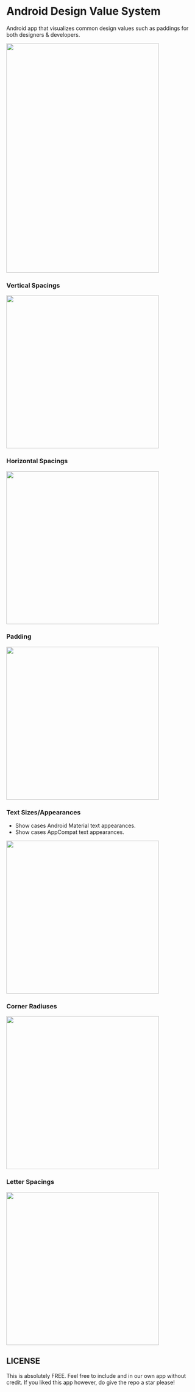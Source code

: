 # Android Design Value System

Android app that visualizes common design values such as paddings for both designers & developers.

<img src="https://github.com/seljabali/android-design-value-system/raw/master/screenshots/home.png" alt="" data-canonical-src="" width="400" height="600" />

### Vertical Spacings
<img src="https://github.com/seljabali/android-design-value-system/raw/master/screenshots/vertical_spacings.png" alt="" data-canonical-src="" width="400" height="400" />

### Horizontal Spacings
<img src="https://github.com/seljabali/android-design-value-system/raw/master/screenshots/horizontal.png" alt="" data-canonical-src="" width="400" height="400" />

### Padding
<img src="https://github.com/seljabali/android-design-value-system/raw/master/screenshots/paddings.png" alt="" data-canonical-src="" width="400" height="400" />

### Text Sizes/Appearances
- Show cases Android Material text appearances.
- Show cases AppCompat text appearances.
<img src="https://github.com/seljabali/android-design-value-system/raw/master/screenshots/text_appearances.png" alt="" data-canonical-src="" width="400" height="400" />

### Corner Radiuses
<img src="https://github.com/seljabali/android-design-value-system/raw/master/screenshots/corner_radiuses.png" alt="" data-canonical-src="" width="400" height="400" />

### Letter Spacings
<img src="https://github.com/seljabali/android-design-value-system/raw/master/screenshots/letter_spacings.png" alt="" data-canonical-src="" width="400" height="400" />

## LICENSE
This is absolutely FREE. Feel free to include and in our own app without credit. If you liked this app however, do give the repo a star please!
